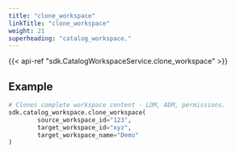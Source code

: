 ```yaml
---
title: "clone_workspace"
linkTitle: "clone_workspace"
weight: 21
superheading: "catalog_workspace."
---
```


{{< api-ref "sdk.CatalogWorkspaceService.clone_workspace" >}}

## Example

```python
# Clones complete workspace content - LDM, ADM, permissions.
sdk.catalog_workspace.clone_workspace(
        source_workspace_id="123",
        target_workspace_id="xyz",
        target_workspace_name="Demo"
)
```
